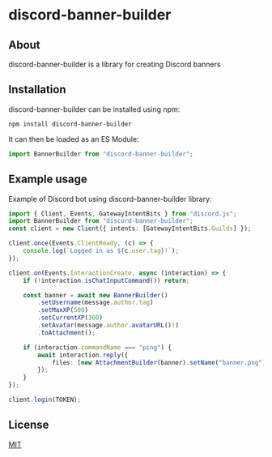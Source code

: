 # discord-banner-builder

## About

discord-banner-builder is a library for creating Discord banners

## Installation

discord-banner-builder can be installed using npm:

```shell
npm install discord-banner-builder
```

It can then be loaded as an ES Module:

```ts
import BannerBuilder from "discord-banner-builder";
```

## Example usage

Example of Discord bot using discord-banner-builder library:

```ts
import { Client, Events, GatewayIntentBits } from "discord.js";
import BannerBuilder from "discord-banner-builder";
const client = new Client({ intents: [GatewayIntentBits.Guilds] });

client.once(Events.ClientReady, (c) => {
    console.log(`Logged in as ${c.user.tag}!`);
});

client.on(Events.InteractionCreate, async (interaction) => {
    if (!interaction.isChatInputCommand()) return;

    const banner = await new BannerBuilder()
        .setUsername(message.author.tag)
        .setMaxXP(500)
        .setCurrentXP(360)
        .setAvatar(message.author.avatarURL()!)
        .toAttachment();

    if (interaction.commandName === "ping") {
        await interaction.reply({
            files: [new AttachmentBuilder(banner).setName("banner.png")],
        });
    }
});

client.login(TOKEN);
```

## License

[MIT](https://choosealicense.com/licenses/mit/)
